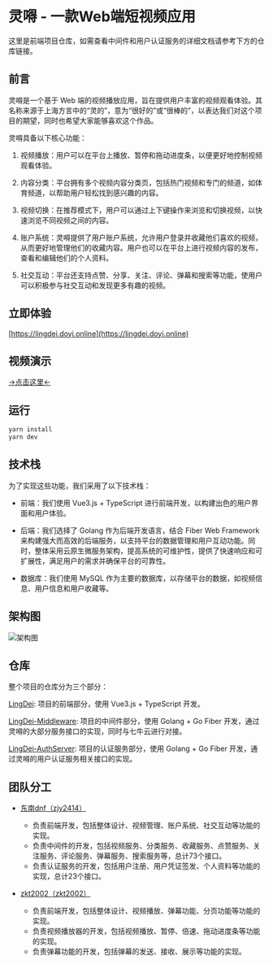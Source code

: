 # 灵嘚 - 一款Web端短视频应用

这里是前端项目仓库，如需查看中间件和用户认证服务的详细文档请参考下方的仓库链接。

## 前言

灵嘚是一个基于 Web 端的视频播放应用，旨在提供用户丰富的视频观看体验。其名称来源于上海方言中的“灵的”，意为“很好的”或“很棒的”，以表达我们对这个项目的期望，同时也希望大家能够喜欢这个作品。

灵嘚具备以下核心功能：

1. 视频播放：用户可以在平台上播放、暂停和拖动进度条，以便更好地控制视频观看体验。

2. 内容分类：平台拥有多个视频内容分类页，包括热门视频和专门的频道，如体育频道，以帮助用户轻松找到感兴趣的内容。

3. 视频切换：在推荐模式下，用户可以通过上下键操作来浏览和切换视频，以快速浏览不同视频之间的内容。

4. 账户系统：灵嘚提供了用户账户系统，允许用户登录并收藏他们喜欢的视频，从而更好地管理他们的收藏内容。用户也可以在平台上进行视频内容的发布，查看和编辑他们的个人资料。

5. 社交互动：平台还支持点赞、分享、关注、评论、弹幕和搜索等功能，使用户可以积极参与社交互动和发现更多有趣的视频。

## 立即体验

[https://lingdei.doyi.online](https://lingdei.doyi.online)

## 视频演示

[->点击这里<-](https://www.bilibili.com/video/)

## 运行

```bash
yarn install
yarn dev
```

## 技术栈

为了实现这些功能，我们采用了以下技术栈：

- 前端：我们使用 Vue3.js + TypeScript 进行前端开发，以构建出色的用户界面和用户体验。

- 后端：我们选择了 Golang 作为后端开发语言，结合 Fiber Web Framework 来构建强大而高效的后端服务，以支持平台的数据管理和用户互动功能。同时，整体采用云原生微服务架构，提高系统的可维护性，提供了快速响应和可扩展性，满足用户的需求并确保平台的可靠性。

- 数据库：我们使用 MySQL 作为主要的数据库，以存储平台的数据，如视频信息、用户信息和用户收藏等。

## 架构图

![架构图](https://bucket.lingdei.doyi.online/imgs/platform.png)

## 仓库

整个项目的仓库分为三个部分：

[LingDei](https://github.com/LingDei/LingDei): 项目的前端部分，使用 Vue3.js + TypeScript 开发。

[LingDei-Middleware](https://github.com/LingDei/LingDei-Middleware): 项目的中间件部分，使用 Golang + Go Fiber 开发，通过灵嘚的大部分服务接口的实现，同时与七牛云进行对接。

[LingDei-AuthServer](https://github.com/LingDei/LingDei-AuthServer): 项目的认证服务部分，使用 Golang + Go Fiber 开发，通过灵嘚的用户认证服务相关接口的实现。

## 团队分工

- [东南dnf（zjy2414）](https://github.com/zjy2414)

  - 负责前端开发，包括整体设计、视频管理、账户系统、社交互动等功能的实现。
  - 负责中间件的开发，包括视频服务、分类服务、收藏服务、点赞服务、关注服务、评论服务、弹幕服务、搜索服务等，总计73个接口。
  - 负责认证服务的开发，包括用户注册、用户凭证签发、个人资料等功能的实现，总计23个接口。

- [zkt2002（zkt2002）](https://github.com/zkt2002)
  
  - 负责前端开发，包括整体设计、视频播放、弹幕功能、分页功能等功能的实现。
  - 负责视频播放器的开发，包括视频播放、暂停、倍速、拖动进度条等功能的实现。
  - 负责弹幕功能的开发，包括弹幕的发送、接收、展示等功能的实现。
